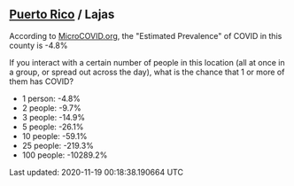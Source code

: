 
## [Puerto Rico](/united-states/puerto-rico) / Lajas

According to [MicroCOVID.org](http://microcovid.org),
the "Estimated Prevalence" of COVID in this county is -4.8%

If you interact with a certain number of people in this location
(all at once in a group, or spread out across the day), what is the chance that
1 or more of them has COVID?

- 1 person: -4.8%
- 2 people: -9.7%
- 3 people: -14.9%
- 5 people: -26.1%
- 10 people: -59.1%
- 25 people: -219.3%
- 100 people: -10289.2%

Last updated: 2020-11-19 00:18:38.190664 UTC
